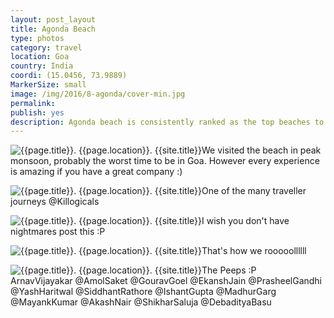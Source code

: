 ```yaml
---
layout: post_layout
title: Agonda Beach
type: photos
category: travel
location: Goa
country: India
coordi: (15.0456, 73.9889)
MarkerSize: small
image: /img/2016/8-agonda/cover-min.jpg
permalink:
publish: yes
description: Agonda beach is consistently ranked as the top beaches to visit in India and is also a popular for being the nesting ground for turtles.
---
```

<!-- http://compressjpeg.com -->
<!-- http://compressimage.toolur.com/ 1024, 400-->
<p class="center"><img src="{{site.baseurl}}/img/2016/8-agonda/cover.jpg" alt="{{page.title}}. {{page.location}}. {{site.title}}" title="{{page.title}}">We visited the beach in peak monsoon, probably the worst time to be in Goa. However every experience is amazing if you have a great company :)</p>

<p class="center"><img src="{{site.baseurl}}/img/2016/8-agonda/1.jpg" alt="{{page.title}}. {{page.location}}. {{site.title}}" title="{{page.title}}">One of the many traveller journeys @Killogicals</p>

<p class="center"><img src="{{site.baseurl}}/img/2016/8-agonda/2.jpg" alt="{{page.title}}. {{page.location}}. {{site.title}}" title="{{page.title}}">I wish you don't have nightmares post this :P</p>

<p class="center"><img src="{{site.baseurl}}/img/2016/8-agonda/3.jpg" alt="{{page.title}}. {{page.location}}. {{site.title}}" title="{{page.title}}">That's how we rooooollllll</p>


<p class="center"><img src="{{site.baseurl}}/img/2016/8-agonda/4.jpg" alt="{{page.title}}. {{page.location}}. {{site.title}}" title="{{page.title}}">The Peeps :P <br> ArnavVijayakar @AmolSaket @GouravGoel @EkanshJain @PrasheelGandhi @YashHaritwal @SiddhantRathore @IshantGupta @MadhurGarg @MayankKumar @AkashNair @ShikharSaluja @DebadityaBasu</p>